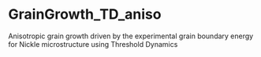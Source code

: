 # GrainGrowth_TD_aniso
Anisotropic grain growth driven by the experimental grain boundary energy for Nickle microstructure using Threshold Dynamics
